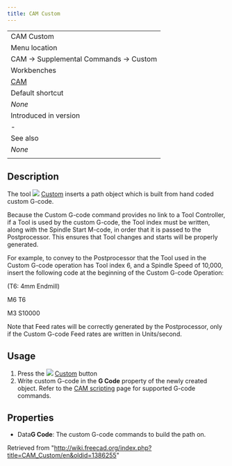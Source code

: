 ```yaml
---
title: CAM Custom
---
```


|                                       |
| ------------------------------------- |
| CAM Custom                            |
| Menu location                         |
| CAM → Supplemental Commands → Custom  |
| Workbenches                           |
| [CAM](/CAM_Workbench "CAM Workbench") |
| Default shortcut                      |
| _None_                                |
| Introduced in version                 |
| -                                     |
| See also                              |
| _None_                                |
|                                       |

## Description

The tool ![](/images/CAM_Custom.svg) [Custom](/CAM_Custom "CAM Custom") inserts a path object which is built from hand coded custom G-code.

Because the Custom G-code command provides no link to a Tool Controller, if a Tool is used by the custom G-code, the Tool index must be written, along with the Spindle Start M-code, in order that it is passed to the Postprocessor. This ensures that Tool changes and starts will be properly generated.

For example, to convey to the Postprocessor that the Tool used in the Custom G-code operation has Tool index 6, and a Spindle Speed of 10,000, insert the following code at the beginning of the Custom G-code Operation:

(T6: 4mm Endmill)

M6 T6

M3 S10000

Note that Feed rates will be correctly generated by the Postprocessor, only if the Custom G-code Feed rates are written in Units/second.

## Usage

1. Press the ![](/images/CAM_Custom.svg) [Custom](/CAM_Custom "CAM Custom") button
2. Write custom G-code in the **G Code** property of the newly created object. Refer to the [CAM scripting](/CAM_scripting "CAM scripting") page for supported G-code commands.

## Properties

- Data**G Code**: The custom G-code commands to build the path on.

Retrieved from "<http://wiki.freecad.org/index.php?title=CAM_Custom/en&oldid=1386255>"
